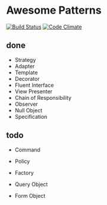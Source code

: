 Awesome Patterns
=================

[![Build Status](https://travis-ci.org/leinbg/AwesomePatterns.svg?branch=master)](https://travis-ci.org/leinbg/AwesomePatterns)
[![Code Climate](https://codeclimate.com/github/leinbg/AwesomePatterns/badges/gpa.svg)](https://codeclimate.com/github/leinbg/AwesomePatterns)


done
-------
- Strategy
- Adapter
- Template
- Decorator
- Fluent Interface
- View Presenter
- Chain of Responsibility
- Observer
- Null Object
- Specification

todo
-----
- Command
- Policy
- Factory

- Query Object
- Form Object